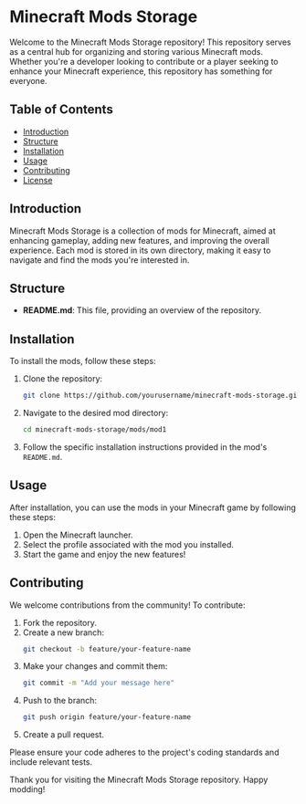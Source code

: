 # Minecraft Mods Storage

Welcome to the Minecraft Mods Storage repository! This repository serves as a central hub for organizing and storing various Minecraft mods. Whether you're a developer looking to contribute or a player seeking to enhance your Minecraft experience, this repository has something for everyone.

## Table of Contents

- [Introduction](#introduction)
- [Structure](#structure)
- [Installation](#installation)
- [Usage](#usage)
- [Contributing](#contributing)
- [License](#license)

## Introduction

Minecraft Mods Storage is a collection of mods for Minecraft, aimed at enhancing gameplay, adding new features, and improving the overall experience. Each mod is stored in its own directory, making it easy to navigate and find the mods you're interested in.

## Structure

- **README.md**: This file, providing an overview of the repository.

## Installation

To install the mods, follow these steps:

1. Clone the repository:
    ```bash
    git clone https://github.com/yourusername/minecraft-mods-storage.git
    ```
2. Navigate to the desired mod directory:
    ```bash
    cd minecraft-mods-storage/mods/mod1
    ```
3. Follow the specific installation instructions provided in the mod's `README.md`.

## Usage

After installation, you can use the mods in your Minecraft game by following these steps:

1. Open the Minecraft launcher.
2. Select the profile associated with the mod you installed.
3. Start the game and enjoy the new features!

## Contributing

We welcome contributions from the community! To contribute:

1. Fork the repository.
2. Create a new branch:
    ```bash
    git checkout -b feature/your-feature-name
    ```
3. Make your changes and commit them:
    ```bash
    git commit -m "Add your message here"
    ```
4. Push to the branch:
    ```bash
    git push origin feature/your-feature-name
    ```
5. Create a pull request.

Please ensure your code adheres to the project's coding standards and include relevant tests.

Thank you for visiting the Minecraft Mods Storage repository. Happy modding!
